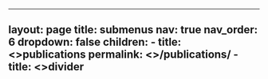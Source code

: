 ---
layout: page
title: submenus
nav: true
nav_order: 6
dropdown: false
children: 
    - title: <>publications
      permalink: <>/publications/
    - title: <>divider
 ---
